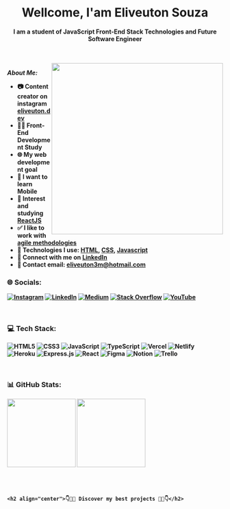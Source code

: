 <h1 align="center"> Wellcome, I'am Eliveuton Souza</h1>
<p align="center"> <strong>I am a student of JavaScript Front-End Stack Technologies and Future Software Engineer<strong><p>
<br/>
<br/>
<a href="https://app.daily.dev/eliveutonsm"><img align="right" height="400em" src="https://api.daily.dev/devcards/586ba950f0d44c42ba7bbfbacc9d82fd.png?r=3wo"/></a>

<p><i>About Me:</i></p>
	
* 📷 Content creator on instagram [eliveuton.dev](https://www.instagram.com/eliveuton.dev)
* 👨‍💻 Front-End Development Study
* 🌐 My web development goal
* 📲 I want to learn Mobile
* 💜 Interest and studying [ReactJS](https://pt-br.reactjs.org)
* ✅ I like to work with [agile methodologies](http://www.desenvolvimentoagil.com.br)
* 🎇 Technologies I use: [HTML](https://developer.mozilla.org/pt-BR/docs/Web/HTML), [CSS](https://developer.mozilla.org/pt-BR/docs/Web/CSS), [Javascript](https://developer.mozilla.org/pt-BR/docs/Learn/JavaScript)
* 👋 Connect with me on [LinkedIn](https://developer.mozilla.org/pt-BR/docs/Web/HTML)
* 📧 Contact email: [eliveuton3m@hotmail.com](mailto:eliveuton3m@hotmail.com)
	
### 🌐 Socials:
[![Instagram](https://img.shields.io/badge/Instagram-%23E4405F.svg?logo=Instagram&logoColor=white)](https://instagram.com/eliveuton.dev) [![LinkedIn](https://img.shields.io/badge/LinkedIn-%230077B5.svg?logo=linkedin&logoColor=white)](https://linkedin.com/in/eliveuton-souza) [![Medium](https://img.shields.io/badge/Medium-12100E?logo=medium&logoColor=white)](https://medium.com/@eliveutondev) [![Stack Overflow](https://img.shields.io/badge/-Stackoverflow-FE7A16?logo=stack-overflow&logoColor=white)](https://stackoverflow.com/users/eliveuton-souza) [![YouTube](https://img.shields.io/badge/YouTube-%23FF0000.svg?logo=YouTube&logoColor=white)](https://youtube.com/c/eliveuton537) 
	
<br/>
	
<!-- ![Metrics](https://raw.githubusercontent.com/omBratteng/omBratteng/github-metrics/github-metrics.svg) -->
<!-- ![Most used languages](https://raw.githubusercontent.com/eliveutonsouza/eliveutonsouza/github-metrics/language.svg) -->

### 💻 Tech Stack:
![HTML5](https://img.shields.io/badge/html5-%23E34F26.svg?style=for-the-badge&logo=html5&logoColor=white) ![CSS3](https://img.shields.io/badge/css3-%231572B6.svg?style=for-the-badge&logo=css3&logoColor=white) ![JavaScript](https://img.shields.io/badge/javascript-%23323330.svg?style=for-the-badge&logo=javascript&logoColor=%23F7DF1E) ![TypeScript](https://img.shields.io/badge/typescript-%23007ACC.svg?style=for-the-badge&logo=typescript&logoColor=white) ![Vercel](https://img.shields.io/badge/vercel-%23000000.svg?style=for-the-badge&logo=vercel&logoColor=white) ![Netlify](https://img.shields.io/badge/netlify-%23000000.svg?style=for-the-badge&logo=netlify&logoColor=#00C7B7) ![Heroku](https://img.shields.io/badge/heroku-%23430098.svg?style=for-the-badge&logo=heroku&logoColor=white) ![Express.js](https://img.shields.io/badge/express.js-%23404d59.svg?style=for-the-badge&logo=express&logoColor=%2361DAFB) ![React](https://img.shields.io/badge/react-%2320232a.svg?style=for-the-badge&logo=react&logoColor=%2361DAFB) 	![Figma](https://img.shields.io/badge/figma-%23F24E1E.svg?style=for-the-badge&logo=figma&logoColor=white) ![Notion](https://img.shields.io/badge/Notion-%23000000.svg?style=for-the-badge&logo=notion&logoColor=white) ![Trello](https://img.shields.io/badge/Trello-%23026AA7.svg?style=for-the-badge&logo=Trello&logoColor=white)

<br/>
	
### 📊 GitHub Stats:
<span><img height="160em" src="https://github-readme-stats.vercel.app/api?username=eliveutonsouza&theme=dark&hide_border=false&include_all_commits=true&count_private=true"/></span>
<span><img height="160em" src="https://github-readme-streak-stats.herokuapp.com/?user=eliveutonsouza&theme=dark&hide_border=false" /></span>

<br/>
<!-- ![](https://github-readme-stats.vercel.app/api/top-langs/?username=eliveutonsouza&theme=dark&hide_border=false&include_all_commits=true&count_private=true&layout=compact) -->

<!-- ### 🏆 GitHub Trophies
![](https://github-profile-trophy.vercel.app/?username=eliveutonsouza&theme=onedark&no-frame=false&no-bg=false&margin-w=4) -->

<br />
	
	<h2 align="center">👇👨‍💻 Discover my best projects 👨‍💻👇</h2>

